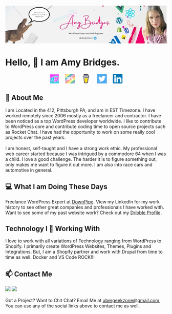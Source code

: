 [![Amy Bridges LinkedIn](assets/images/header.jpg "Amy Bridges LinkedIn")](https://linkedin.com/in/ubergeekzone/)

# Hello, &#128075; I am Amy Bridges.
<div align="center">
<a href="https://downpipe.agency" target="_blank"><img src="assets/images/downpipe-icon.png" width="30"></a> &nbsp; &nbsp;
<a href="https://dev.to/ubergeekzone" target="_blank"><img src="assets/images/dev-rainbow.png" width="30"></a> &nbsp; &nbsp;
<a href="https://www.buymeacoffee.com/ubergeekzone" target="_blank"><img src="assets/images/buymeacoffee.png" width="30"></a> &nbsp; &nbsp;
<a href="https://twitter.com/ubergeekzone" target="_blank"><img src="assets/images/124021.png" width="30"></a> &nbsp; &nbsp;
<a href="https://linkedin.com/in/ubergeekzone" target="_blank"><img src="assets/images/174857.png" width="30"></a>
</div>

## &#128103; About Me
I am Located in the 412, Pittsburgh PA, and am in EST Timezone. I have worked remotely since 2006 mostly as a freelancer and contractor. I have been noticed as a top WordPress developer worldwide. I like to contribute to WordPress core and contribute coding time to open source projects such as Rocket Chat. I have had the opportunity to work on some really cool projects over the past years.
<br><br>
I am honest, self-taught and I have a strong work ethic. My professional web career started because I was intrigued by a commodore 64 when I was a child. I love a good challenge. The harder it is to figure something out, only makes me want to figure it out more. I am also into race cars and automotive in general.

## &#128187; What I am Doing These Days
Freelance WordPress Expert at <a href="https://downpipe.agency" target="_blank">DownPipe</a>. View my LinkedIn for my work history to see other great companies and professionals I have worked with. Want to see some of my past website work? Check out my <a href="https://dribbble.com/ubergeekzone" target="_blank">Dribble Profile</a>.

## Technology I &#x1f49f; Working With
I love to work with all variations of Technology ranging from WordPress to Shopify. I primarily create WordPress Websites, Themes, Plugins and Integrations. But, I am a Shopify partner and work with Drupal from time to time as well. Docker and VS Code ROCK!!!

## &#x1f4eb; Contact Me
<img src="https://img.shields.io/badge/discord-ubergeekzone-informational?style=flat&logo=discord&logoColor=white&color=7289d9"> <a href="https://twitter.com/intent/user?screen_name=ubergeekzone" targe="_blank"><img src="https://img.shields.io/badge/follow me on twitter-ubergeekzone-informational?style=flat&logo=twitter&logoColor=white&color=1DA1F2"></a>
<br><br>
Got a Project? Want to Chit Chat? Email Me at <a href="mailto:ubergeekzone@gmail.com">ubergeekzone@gmail.com</a>, You can use any of the social links above to contact me as well.
